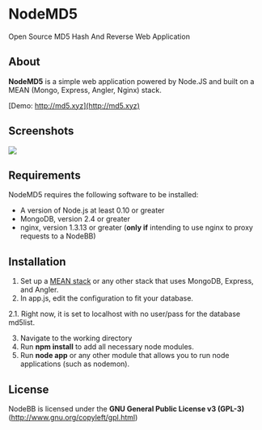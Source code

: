 NodeMD5
=======
Open Source MD5 Hash And Reverse Web Application

## About
**NodeMD5** is a simple web application powered by Node.JS and built on a MEAN (Mongo, Express, Angler, Nginx) stack.

[Demo: http://md5.xyz](http://md5.xyz)

## Screenshots
[<img src="http://i.imgur.com/RzPONMC.png" />](http://i.imgur.com/RzPONMC.png)

## Requirements
NodeMD5 requires the following software to be installed:

* A version of Node.js at least 0.10 or greater
* MongoDB, version 2.4 or greater
* nginx, version 1.3.13 or greater (**only if** intending to use nginx to proxy requests to a NodeBB)


## Installation
1. Set up a [MEAN stack](http://mean.io) or any other stack that uses MongoDB, Express, and Angler.
2. In app.js, edit the configuration to fit your database.

  2.1. Right now, it is set to localhost with no user/pass for the database md5list.

3. Navigate to the working directory
4. Run **npm install** to add all necessary node modules.
4. Run **node app** or any other module that allows you to run node applications (such as nodemon).

## License
NodeBB is licensed under the **GNU General Public License v3 (GPL-3)** (http://www.gnu.org/copyleft/gpl.html)
